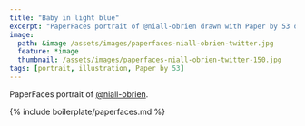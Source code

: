 ```yaml
---
title: "Baby in light blue"
excerpt: "PaperFaces portrait of @niall-obrien drawn with Paper by 53 on an iPad."
image: 
  path: &image /assets/images/paperfaces-niall-obrien-twitter.jpg 
  feature: *image
  thumbnail: /assets/images/paperfaces-niall-obrien-twitter-150.jpg
tags: [portrait, illustration, Paper by 53]
---
```


PaperFaces portrait of [@niall-obrien](http://twitter.com/niall-obrien).

{% include boilerplate/paperfaces.md %}

